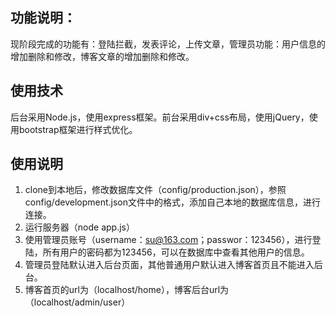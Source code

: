 ## 功能说明：
现阶段完成的功能有：登陆拦截，发表评论，上传文章，管理员功能：用户信息的增加删除和修改，博客文章的增加删除和修改。
## 使用技术
后台采用Node.js，使用express框架。前台采用div+css布局，使用jQuery，使用bootstrap框架进行样式优化。
## 使用说明
1. clone到本地后，修改数据库文件（config/production.json），参照config/development.json文件中的格式，添加自己本地的数据库信息，进行连接。
2. 运行服务器（node app.js）
3. 使用管理员账号（username：su@163.com；passwor：123456），进行登陆，所有用户的密码都为123456，可以在数据库中查看其他用户的信息。
4. 管理员登陆默认进入后台页面，其他普通用户默认进入博客首页且不能进入后台。
5. 博客首页的url为（localhost/home），博客后台url为（localhost/admin/user）
